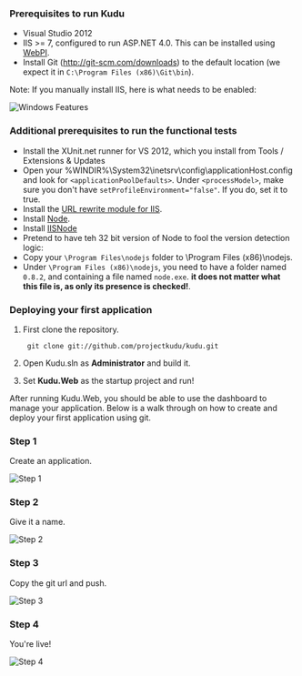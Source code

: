 ### Prerequisites to run Kudu
* Visual Studio 2012
* IIS >= 7, configured to run ASP.NET 4.0. This can be installed using [WebPI](http://go.microsoft.com/fwlink/?LinkID=145505).
* Install Git (http://git-scm.com/downloads) to the default location (we expect it in ```C:\Program Files (x86)\Git\bin```).


Note: If you manually install IIS, here is what needs to be enabled:

![Windows Features](http://i.imgur.com/ZdFpz.png)


### Additional prerequisites to run the functional tests

* Install the XUnit.net runner for VS 2012, which you install from Tools / Extensions & Updates
* Open your %WINDIR%\System32\inetsrv\config\applicationHost.config and look for `<applicationPoolDefaults>`. Under `<processModel>`, make sure you don't have `setProfileEnvironment="false"`. If you do, set it to true.
* Install the [URL rewrite module for IIS](http://www.iis.net/download/URLRewrite).
* Install [Node](http://nodejs.org/).
* Install [IISNode](http://go.microsoft.com/?linkid=9784331)
* Pretend to have teh 32 bit version of Node to fool the version detection logic:
 * Copy your `\Program Files\nodejs` folder to \Program Files (x86)\nodejs.
 * Under `\Program Files (x86)\nodejs`, you need to have a folder named `0.8.2`, and containing a file named `node.exe`. **it does not matter what this file is, as only its presence is checked!**.


### Deploying your first application
1. First clone the repository.

        git clone git://github.com/projectkudu/kudu.git

3. Open Kudu.sln as **Administrator** and build it.

4. Set **Kudu.Web** as the startup project and run!

After running Kudu.Web, you should be able to use the dashboard to manage your application. Below is a walk through on how to create and deploy your first application using git.

### Step 1
Create an application.

![Step 1](http://i.imgur.com/pScf7.png)

### Step 2
Give it a name.

![Step 2](http://i.imgur.com/xebWn.png)

### Step 3
Copy the git url and push.

![Step 3](http://i.imgur.com/vsWqb.png)

### Step 4
You're live!

![Step 4](http://i.imgur.com/zN5lf.png)